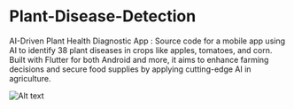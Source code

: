 # Plant-Disease-Detection
AI-Driven Plant Health Diagnostic App : Source code for a mobile app using AI to identify 38 plant diseases in crops like apples, tomatoes, and corn. Built with Flutter for both Android and more, it aims to enhance farming decisions and secure food supplies by applying cutting-edge AI in agriculture.

![Alt text](![image](https://github.com/mouathayed/Plant-Disease-Detection/assets/74305074/60cc89b8-9d02-4224-9841-cabd2e27e66a))
